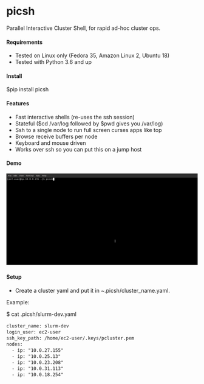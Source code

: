 
picsh
=====

Parallel Interactive Cluster Shell, for rapid ad-hoc cluster ops. 

#### Requirements

* Tested on Linux only (Fedora 35, Amazon Linux 2, Ubuntu 18)
* Tested with Python 3.6 and up


#### Install

$pip install picsh


#### Features


* Fast interactive shells (re-uses the ssh session)
* Stateful ($cd /var/log followed by $pwd gives you /var/log)
* Ssh to a single node to run full screen curses apps like top
* Browse receive buffers per node
* Keyboard and mouse driven
* Works over ssh so you can put this on a jump host


#### Demo

![picsh demo](https://github.com/carlsborg/carlsborg_media_assets/blob/main/picsh-demo3.gif?raw=true)


#### Setup

* Create a cluster yaml and put it in ~.picsh/cluster_name.yaml. 

Example:  

$ cat .picsh/slurm-dev.yaml

``` 
cluster_name: slurm-dev
login_user: ec2-user
ssh_key_path: /home/ec2-user/.keys/pcluster.pem
nodes:
  - ip: "10.0.27.155"
  - ip: "10.0.25.13"
  - ip: "10.0.23.208"
  - ip: "10.0.31.113"
  - ip: "10.0.18.254"
```


